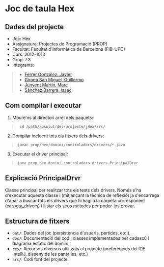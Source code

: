 Joc de taula Hex
========

Dades del projecte
--------

* Joc:			Hex
* Assignatura:	Projectes de Programació (PROP)
* Facultat: 	Facultat d'Informàtica de Barcelona (FIB-UPC)
* Curs:			2012-1013
* Grup: 		7.3
* Integrants:
> * [Ferrer González, Javier](mailto:javier.ferrer.gonzalez@est.fib.upc.edu)
> * [Girona San Miguel, Guillermo](mailto:guillermo.girona@est.fib.upc.edu)
> * [Junyent Martín, Marc](mailto:marc.junyent@est.fib.upc.edu)
> * [Sánchez Barrera, Isaac](mailto:isaac.sanchez.barrera@est.fib.upc.edu)


Com compilar i executar
--------

1. Moure'ns al directori arrel dels paquets:
> `` cd /path/absolut/del/projecte/jHex/src/``
2. Compilar incloent tots els fitxers dels drivers:
> ``javac prop/hex/domini/controladors/drivers/*.java``
3. Executar el driver principal:  
> ``java prop.hex.domini.controladors.drivers.PrincipalDrvr``

Explicació PrincipalDrvr
--------

Classe principal per realitzar tots els tests dels drivers.
Només s'ha d'executar aquesta classe i (mitjançant la tècnica de reflexió) ja s'encarrega d'anar a buscar tots els
drivers que hi hagi a la carpeta corresponent (carpeta_drivers) i llistar els seus mètodes per poder-los provar.

Estructura de fitxers
--------

* ``dat/``:		Dades del joc (persistència d'usuaris, partides, etc.).
* ``doc/``:		Documentació del codi, classes implementades per cadascú i diagrama estàtic del domini.
* ``res/``:		Recursos diversos utilitzats al projecte (preferències del IDE IntelliJ, disseny de les pantalles, etc.)
* ``src/``:		Codi font del projecte.
